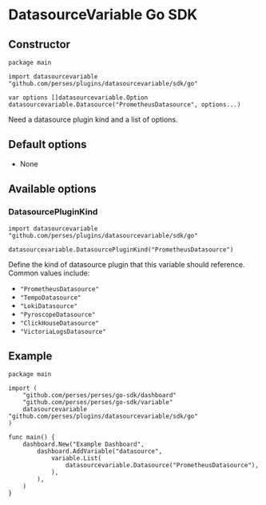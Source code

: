 # DatasourceVariable Go SDK

## Constructor

```golang
package main

import datasourcevariable "github.com/perses/plugins/datasourcevariable/sdk/go"

var options []datasourcevariable.Option
datasourcevariable.Datasource("PrometheusDatasource", options...)
```

Need a datasource plugin kind and a list of options.

## Default options

- None

## Available options

### DatasourcePluginKind

```golang
import datasourcevariable "github.com/perses/plugins/datasourcevariable/sdk/go"

datasourcevariable.DatasourcePluginKind("PrometheusDatasource")
```

Define the kind of datasource plugin that this variable should reference. Common values include:
- `"PrometheusDatasource"`
- `"TempoDatasource"`
- `"LokiDatasource"`
- `"PyroscopeDatasource"`
- `"ClickHouseDatasource"`
- `"VictoriaLogsDatasource"`

## Example

```golang
package main

import (
	"github.com/perses/perses/go-sdk/dashboard"
	"github.com/perses/perses/go-sdk/variable"
	datasourcevariable "github.com/perses/plugins/datasourcevariable/sdk/go"
)

func main() {
	dashboard.New("Example Dashboard",
		dashboard.AddVariable("datasource",
			variable.List(
				datasourcevariable.Datasource("PrometheusDatasource"),
			),
		),
	)
}
```
